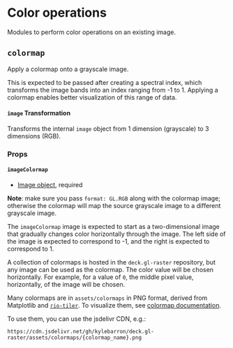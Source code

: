 # Color operations

Modules to perform color operations on an existing image.

## `colormap`

Apply a colormap onto a grayscale image.

This is expected to be passed after creating a spectral index, which transforms
the image bands into an index ranging from -1 to 1. Applying a colormap enables
better visualization of this range of data.

#### `image` Transformation

Transforms the internal `image` object from 1 dimension (grayscale) to 3 dimensions (RGB).

### Props

#### `imageColormap`

- [Image object][image_object], required

**Note**: make sure you pass `format: GL.RGB` along with the colormap image;
otherwise the colormap will map the source grayscale image to a different
grayscale image.

The `imageColormap` image is expected to start as a two-dimensional image that
gradually changes color horizontally through the image. The left side of the
image is expected to correspond to -1, and the right is expected to correspond
to 1.

A collection of colormaps is hosted in the `deck.gl-raster` repository, but any
image can be used as the colormap. The color value will be chosen horizontally.
For example, for a value of `0`, the middle pixel value, horizontally, of the
image will be chosen.

Many colormaps are in `assets/colormaps` in PNG format, derived from Matplotlib
and [`rio-tiler`][rio-tiler]. To visualize them, see [colormap
documentation][colormap_docs].

To use them, you can use the jsdelivr CDN, e.g.:

```
https://cdn.jsdelivr.net/gh/kylebarron/deck.gl-raster/assets/colormaps/{colormap_name}.png
```

[rio-tiler]: https://github.com/cogeotiff/rio-tiler
[colormap_docs]: ../../colormaps
[image_object]: ../../layers/raster-layer#images
